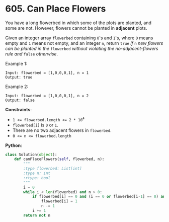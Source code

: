 # 605. Can Place Flowers

You have a long flowerbed in which some of the plots are planted, and some are not. However, flowers cannot be planted in __adjacent__ plots.

Given an integer array `flowerbed` containing `0`'s and `1`'s, where `0` means empty and `1` means not empty, and an integer `n`, return `true` _if_ `n` _new flowers can be planted in the_ `flowerbed` _without violating the no-adjacent-flowers rule and_ `false` _otherwise_.

 

Example 1:
```
Input: flowerbed = [1,0,0,0,1], n = 1
Output: true
```
Example 2:
```
Input: flowerbed = [1,0,0,0,1], n = 2
Output: false
```

__Constraints__:
* `1 <= flowerbed.length <= 2 * 10`<sup>`4`</sup>
* `flowerbed[i]` is `0` or `1`.
* There are no two adjacent flowers in `flowerbed`.
* `0 <= n <= flowerbed.length`

__Python__:
```python
class Solution(object):
    def canPlaceFlowers(self, flowerbed, n):
        """
        :type flowerbed: List[int]
        :type n: int
        :rtype: bool
        """
        i = 0
        while i < len(flowerbed) and n > 0:
            if flowerbed[i] == 0 and (i == 0 or flowerbed[i-1] == 0) and (i == len(flowerbed)-1 or flowerbed[i+1] == 0):
                flowerbed[i] = 1
                n -= 1
            i += 1
        return not n
```